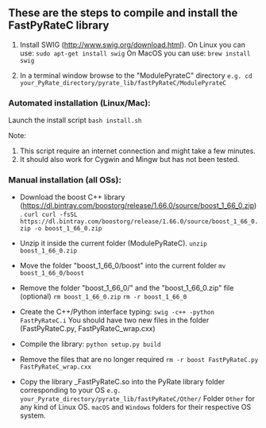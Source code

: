 ## These are the steps to compile and install the FastPyRateC library


1. Install SWIG (http://www.swig.org/download.html).
   On Linux you can use: `sudo apt-get install swig` 
   On MacOS you can use: `brew install swig`

2. In a terminal window browse to the "ModulePyrateC" directory
   `e.g. cd your_PyRate_directory/pyrate_lib/fastPyRateC/ModulePyrateC`


### Automated installation (Linux/Mac):

Launch the install script
`bash install.sh`

Note: 
1. This script require an internet connection and might take a few minutes.
2.  It should also work for Cygwin and Mingw but has not been tested.


### Manual installation (all OSs):
* Download the boost C++ library (https://dl.bintray.com/boostorg/release/1.66.0/source/boost_1_66_0.zip).
`curl curl -fsSL https://dl.bintray.com/boostorg/release/1.66.0/source/boost_1_66_0.zip -o boost_1_66_0.zip`

* Unzip it inside the current folder (ModulePyRateC).
`unzip boost_1_66_0.zip`

* Move the folder "boost_1_66_0/boost" into the current folder
`mv boost_1_66_0/boost`

* Remove the folder "boost_1_66_0/" and the "boost_1_66_0.zip" file (optional) 
`rm boost_1_66_0.zip`
`rm -r boost_1_66_0`

* Create the C++/Python interface typing: 
`swig -c++ -python FastPyRateC.i`
You should have two new files in the folder (FastPyRateC.py, FastPyRateC_wrap.cxx)

* Compile the library:
`python setup.py build`

* Remove the files that are no longer required
`rm -r boost FastPyRateC.py FastPyRateC_wrap.cxx`

* Copy the library _FastPyRateC.so into the PyRate library folder corresponding to your OS 
`e.g. your_Pyrate_directory/pyrate_lib/fastPyRateC/Other/`
Folder `Other` for any kind of Linux OS. `macOS` and `Windows` folders for their respective OS system.
